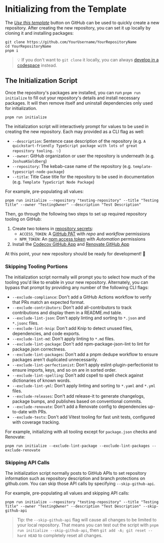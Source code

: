 # Initializing from the Template

The [_Use this template_](https://github.com/JoshuaKGoldberg/template-typescript-node-package/generate) button on GitHub can be used to quickly create a new repository.
After creating the new repository, you can set it up locally by cloning it and installing packages:

```shell
git clone https://github.com/YourUsername/YourRepositoryName
cd YourRepositoryName
pnpm i
```

> 💡 If you don't want to `git clone` it locally, you can always [develop in a codespace](https://docs.github.com/en/codespaces/developing-in-codespaces/developing-in-a-codespace) instead.

## The Initialization Script

Once the repository's packages are installed, you can run `pnpm run initialize` to fill out your repository's details and install necessary packages.
It will then remove itself and uninstall dependencies only used for initialization.

```shell
pnpm run initialize
```

The initialization script will interactively prompt for values to be used in creating the new repository.
Each may provided as a CLI flag as well:

- `--description`: Sentence case description of the repository (e.g. `A quickstart-friendly TypeScript package with lots of great repository tooling. ✨`)
- `--owner`: GitHub organization or user the repository is underneath (e.g. `JoshuaKGoldberg`)
- `--repository`: The kebab-case name of the repository (e.g. `template-typescript-node-package`)
- `--title`: Title Case title for the repository to be used in documentation (e.g. `Template TypeScript Node Package`)

For example, pre-populating all values:

```shell
pnpm run initialize --repository "testing-repository" --title "Testing Title" --owner "TestingOwner" --description "Test Description"
```

Then, go through the following two steps to set up required repository tooling on GitHub:

1. Create two tokens in [repository secrets](https://docs.github.com/en/actions/security-guides/encrypted-secrets):
   - `ACCESS_TOKEN`: A [GitHub PAT](https://github.com/settings/tokens/new) with _repo_ and _workflow_ permissions
   - `NPM_TOKEN`: An [npm access token](https://docs.npmjs.com/creating-and-viewing-access-tokens/) with _Automation_ permissions
2. Install the [Codecov GitHub App](https://github.com/marketplace/codecov) and [Renovate GitHub App](https://github.com/marketplace/renovate)

At this point, your new repository should be ready for development! 🥳

### Skipping Tooling Portions

The initialization script normally will prompt you to select how much of the tooling you'd like to enable in your new repository.
Alternately, you can bypass that prompt by providing any number of the following CLI flags:

- `--exclude-compliance`: Don't add a GitHub Actions workflow to verify that PRs match an expected format.
- `--exclude-contributors`: Don't add all-contributors to track contributions and display them in a README.md table.
- `--exclude-lint-json`: Don't apply linting and sorting to `*.json` and `*.jsonc` files.
- `--exclude-lint-knip`: Don't add Knip to detect unused files, dependencies, and code exports.
- `--exclude-lint-md`: Don't apply linting to `*.md` files.
- `--exclude-lint-package`: Don't add npm-package-json-lint to lint for package.json correctness.
- `--exclude-lint-packages`: Don't add a pnpm dedupe workflow to ensure packages aren't duplicated unnecessarily.
- `--exclude-lint-perfectionist`: Don't apply eslint-plugin-perfectionist to ensure imports, keys, and so on are in sorted order.
- `--exclude-lint-spelling`: Don't add cspell to spell check against dictionaries of known words.
- `--exclude-lint-yml`: Don't apply linting and sorting to `*.yaml` and `*.yml` files.
- `--exclude-releases`: Don't add release-it to generate changelogs, package bumps, and publishes based on conventional commits.
- `--exclude-renovate`: Don't add a Renovate config to dependencies up-to-date with PRs.
- `--exclude-tests`: Don't add Vitest tooling for fast unit tests, configured with coverage tracking.

For example, initializing with all tooling except for `package.json` checks and Renovate:

```shell
pnpm run initialize --exclude-lint-package --exclude-lint-packages --exclude-renovate
```

### Skipping API Calls

The initialization script normally posts to GitHub APIs to set repository information such as repository description and branch protections on github.com.
You can skip those API calls by specifying `--skip-github-api`.

For example, pre-populating all values and skipping API calls:

```shell
pnpm run initialize --repository "testing-repository" --title "Testing Title" --owner "TestingOwner" --description "Test Description" --skip-github-api
```

> Tip: the `--skip-github-api` flag will cause all changes to be limited to your local repository.
> That means you can test out the script with `pnpm run initialize --skip-github-api`, then `git add -A; git reset --hard HEAD` to completely reset all changes.
